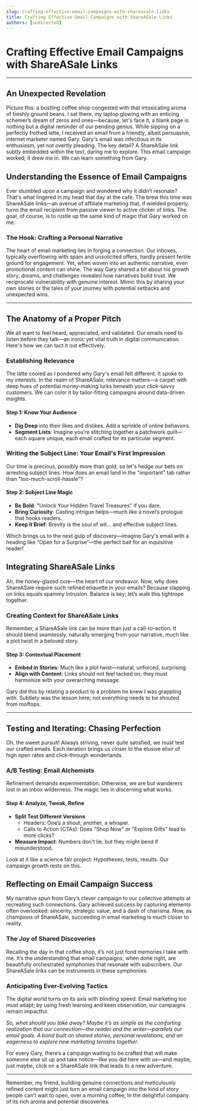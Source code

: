 ```yaml
---
slug: crafting-effective-email-campaigns-with-shareasale-links
title: Crafting Effective Email Campaigns with ShareASale Links
authors: [undirected]
---
```



# Crafting Effective Email Campaigns with ShareASale Links

---

## An Unexpected Revelation

Picture this: a bustling coffee shop congested with that intoxicating aroma of freshly ground beans. I sat there, my laptop glowing with an enticing schemer’s dream of zeros and ones—because, let's face it, a blank page is nothing but a digital reminder of our pending genius. While sipping on a perfectly frothed latte, I received an email from a friendly, albeit persuasive, internet marketer named Gary. Gary's email was infectious in its enthusiasm, yet not overtly pleading. The key detail? A ShareASale link subtly embedded within the text, daring me to explore. This email campaign worked; it drew me in. We can learn something from Gary.

## Understanding the Essence of Email Campaigns

Ever stumbled upon a campaign and wondered why it didn’t resonate? That's what lingered in my head that day at the cafe. The brew this time was ShareASale links—an avenue of affiliate marketing that, if wielded properly, turns the email recipient from passive viewer to active clicker of links. The goal, of course, is to rustle up the same kind of magic that Gary worked on me.

### The Hook: Crafting a Personal Narrative

The heart of email marketing lies in forging a connection. Our inboxes, typically overflowing with spam and unsolicited offers, hardly present fertile ground for engagement. Yet, when woven into an authentic narrative, even promotional content can shine. The way Gary shared a bit about his growth story, dreams, and challenges revealed how narratives build trust. We reciprocate vulnerability with genuine interest. Mimic this by sharing your own stories or the tales of your journey with potential setbacks and unexpected wins.

---

## The Anatomy of a Proper Pitch

We all want to feel heard, appreciated, and validated. Our emails need to listen before they talk—an ironic yet vital truth in digital communication. Here's how we can tact it out effectively.

### Establishing Relevance

The latte cooled as I pondered why Gary's email felt different. It spoke to my interests. In the realm of ShareASale, relevance matters—a carpet with deep hues of potential money-making lurks beneath your click-savvy customers. We can color it by tailor-fitting campaigns around data-driven insights.

#### Step 1: Know Your Audience

- **Dig Deep** into their likes and dislikes. Add a sprinkle of online behaviors.
- **Segment Lists**: Imagine you’re stitching together a patchwork quilt—each square unique, each email crafted for its particular segment.

### Writing the Subject Line: Your Email's First Impression

Our time is precious, possibly more than gold, so let's hedge our bets on arresting subject lines. How does an email land in the "important" tab rather than "too-much-scroll-hassle"?

#### Step 2: Subject Line Magic

- **Be Bold**: "Unlock Your Hidden Travel Treasures" if you dare.
- **Bring Curiosity**: Casting intrigue helps—much like a novel’s prologue that hooks readers.
- **Keep it Brief**: Brevity is the soul of wit... and effective subject lines.

Which brings us to the next gulp of discovery—imagine Gary's email with a heading like “Open for a Surprise”—the perfect bait for an inquisitive reader!

## Integrating ShareASale Links

Ah, the honey-glazed core—the heart of our endeavor. Now, why does ShareASale require such refined etiquette in your emails? Because slapping on links equals spammy intrusion. Balance is key; let’s walk this tightrope together.

### Creating Context for ShareASale Links

Remember, a ShareASale link can be more than just a call-to-action. It should blend seamlessly, naturally emerging from your narrative, much like a plot twist in a beloved story.

#### Step 3: Contextual Placement

- **Embed in Stories**: Much like a plot twist—natural, unforced, surprising.
- **Align with Content**: Links should not feel tacked on; they must harmonize with your overarching message.

Gary did this by relating a product to a problem he knew I was grappling with. Subtlety was the lesson here; not everything needs to be shouted from rooftops.

---

## Testing and Iterating: Chasing Perfection

Oh, the sweet pursuit! Always striving, never quite satisfied, we must test our crafted emails. Each iteration brings us closer to the elusive elixir of high open rates and click-through wonderlands.

### A/B Testing: Email Alchemists

Refinement demands experimentation. Otherwise, we are but wanderers lost in an inbox wilderness. The magic lies in discerning what works.

#### Step 4: Analyze, Tweak, Refine

- **Split Test Different Versions**
  - Headers: One’s a shout; another, a whisper.
  - Calls to Action (CTAs): Does "Shop Now" or "Explore Gifts" lead to more clicks?
- **Measure Impact**: Numbers don't lie, but they might bend if misunderstood.

Look at it like a science fair project: Hypotheses, tests, results. Our campaign growth rests on this.

## Reflecting on Email Campaign Success

My narrative spun from Gary’s clever campaign to our collective attempts at recreating such connections. Gary achieved success by capturing elements often overlooked: sincerity, strategic value, and a dash of charisma. Now, as champions of ShareASale, succeeding in email marketing is much closer to reality.

### The Joy of Shared Discoveries

Recalling the day in that coffee shop, it’s not just fond memories I take with me. It’s the understanding that email campaigns, when done right, are beautifully orchestrated symphonies that resonate with subscribers. Our ShareASale links can be instruments in these symphonies.

### Anticipating Ever-Evolving Tactics

The digital world turns on its axis with blinding speed. Email marketing too must adapt; by using fresh learning and keen observation, our campaigns remain impactful.

*So, what should you take away? Maybe it’s as simple as the comforting realization that our connection—the reader and the writer—parallels our email goals. A bond built on shared stories, personal revelations, and an eagerness to explore new marketing terrains together.* 

For every Gary, there’s a campaign waiting to be crafted that will make someone else sit up and take notice—like you did here with us—and maybe, just maybe, click on a ShareASale link that leads to a new adventure.

---

Remember, my friend, building genuine connections and meticulously refined content might just turn an email campaign into the kind of story people can’t wait to open, over a morning coffee, in the delightful company of its rich aroma and potential discoveries.